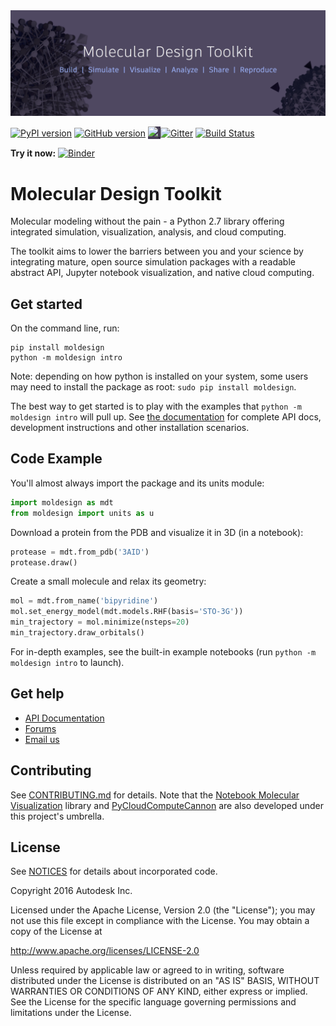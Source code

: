 <img src="moldesign/_notebooks/img/Header.png">

[![PyPI version](https://badge.fury.io/py/moldesign.svg)](https://badge.fury.io/py/moldesign)
[![GitHub version](https://badge.fury.io/gh/autodesk%2Fmolecular-design-toolkit.svg)](https://badge.fury.io/gh/autodesk%2Fmolecular-design-toolkit)
<a href="https://github.com/autodesk/molecular-design-toolkit/blob/master/LICENSE" style="font-family: 'Helvetica Neue', Helvetica, Arial, sans-serif; background-color: rgb(70, 61, 84);"><img src="https://img.shields.io/badge/license-Apache%202-blue.svg"> </a>
[![Gitter](https://badges.gitter.im/molecular-design-toolkit/Lobby.svg)](https://gitter.im/molecular-design-toolkit/Lobby?utm_source=badge&utm_medium=badge&utm_campaign=pr-badge)
[![Build Status](https://travis-ci.org/Autodesk/molecular-design-toolkit.svg?branch=master)](https://travis-ci.org/Autodesk/molecular-design-toolkit)
                                
**Try it now:** [![Binder](http://mybinder.org/badge.svg)](http://mybinder.org:/repo/avirshup/mdt-gallery-test)

# Molecular Design Toolkit
Molecular modeling without the pain - a Python 2.7 library offering integrated simulation, visualization, analysis, and cloud computing. 

The toolkit aims to lower the barriers between you and your science by integrating mature, open source simulation packages with a readable abstract API, Jupyter notebook visualization, and native cloud computing.

## Get started
On the command line, run:
```shell
pip install moldesign
python -m moldesign intro
```

Note: depending on how python is installed on your system, some users may need to install the package as root: `sudo pip install moldesign`.

The best way to get started is to play with the examples that `python -m moldesign intro` will pull up. See [the documentation](https://autodesk.github.io/molecular-design-toolkit/) for complete API docs, development instructions and other installation scenarios.

## Code Example

You'll almost always import the package and its units module:
```python
import moldesign as mdt
from moldesign import units as u
```

Download a protein from the PDB and visualize it in 3D (in a notebook):
```python
protease = mdt.from_pdb('3AID')
protease.draw()
```

Create a small molecule and relax its geometry:
```python
mol = mdt.from_name('bipyridine')
mol.set_energy_model(mdt.models.RHF(basis='STO-3G'))
min_trajectory = mol.minimize(nsteps=20)
min_trajectory.draw_orbitals()
```

For in-depth examples, see the built-in example notebooks (run `python -m moldesign intro` to launch).


## Get help
 - [API Documentation](https://autodesk.github.io/molecular-design-toolkit)
 - [Forums](https://forum.bionano.autodesk.com/c/Molecular-Design-Toolkit)
 - [Email us](mailto:moleculardesigntoolkit@autodesk.com)



## Contributing

See [CONTRIBUTING.md](CONTRIBUTING.md) for details. Note that the [Notebook Molecular Visualization](https://github.com/autodesk/notebook-molecular-design) library and [PyCloudComputeCannon](https://github.com/autodesk/py-cloud-compute-cannon) are also developed under this project's umbrella.

## License

See [NOTICES](NOTICES) for details about incorporated code.

Copyright 2016 Autodesk Inc.

Licensed under the Apache License, Version 2.0 (the "License"); you may not use this file except in compliance with the License. You may obtain a copy of the License at

http://www.apache.org/licenses/LICENSE-2.0

Unless required by applicable law or agreed to in writing, software distributed under the License is distributed on an "AS IS" BASIS, WITHOUT WARRANTIES OR CONDITIONS OF ANY KIND, either express or implied. See the License for the specific language governing permissions and limitations under the License.
